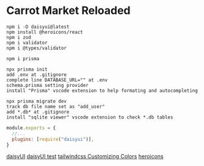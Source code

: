 # Carrot Market Reloaded

```terminal
npm i -D daisyui@latest
npm install @heroicons/react
npm i zod
npm i validator
npm i @types/validator

npm i prisma
```

```prisma setting
npx prisma init
add .env at .gitignore
complete line DATABASE_URL="" at .env
schema.prisma setting provider
install "Prisma" vscode extension to help formating and autocompleting

npx prisma migrate dev
track db file name set as "add_user"
add *.db* at .gitignore
install "sqlite viewer" vscode extension to check *.db tables
```

```tailwind.config.js
module.exports = {
  //...
  plugins: [require("daisyui")],
}
```

[daisyUI](https://daisyui.com/docs/install/)
[daisyUI test](https://stackblitz.com/edit/daisyui-nextjs?file=tailwind.config.js)
[tailwindcss Customizing Colors](https://tailwindcss.com/docs/customizing-colors)
[heroicons](https://github.com/tailwindlabs/heroicons)
